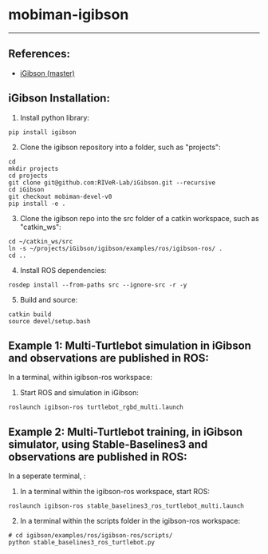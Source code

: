 # mobiman-igibson
<hr>

## References:
- [iGibson (master)](https://github.com/StanfordVL/iGibson)

## iGibson Installation:

1. Install python library:
```
pip install igibson
```

2. Clone the igibson repository into a folder, such as "projects":
```
cd
mkdir projects
cd projects
git clone git@github.com:RIVeR-Lab/iGibson.git --recursive
cd iGibson
git checkout mobiman-devel-v0
pip install -e .
```

3. Clone the igibson repo into the src folder of a catkin workspace, such as "catkin_ws":
```
cd ~/catkin_ws/src
ln -s ~/projects/iGibson/igibson/examples/ros/igibson-ros/ .
cd ..
```

4. Install ROS dependencies:
```
rosdep install --from-paths src --ignore-src -r -y
```

5. Build and source:
```
catkin build
source devel/setup.bash
```

## Example 1: Multi-Turtlebot simulation in iGibson and observations are published in ROS:

In a terminal, within igibson-ros workspace:

1. Start ROS and simulation in iGibson:
```
roslaunch igibson-ros turtlebot_rgbd_multi.launch
```

## Example 2: Multi-Turtlebot training, in iGibson simulator, using Stable-Baselines3 and observations are published in ROS:

In a seperate terminal, :

1. In a terminal within the igibson-ros workspace, start ROS:
```
roslaunch igibson-ros stable_baselines3_ros_turtlebot_multi.launch
```

2. In a terminal within the scripts folder in the igibson-ros workspace:
```
# cd igibson/examples/ros/igibson-ros/scripts/
python stable_baselines3_ros_turtlebot.py
```
